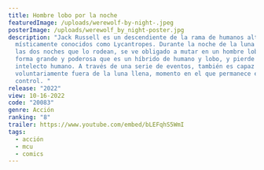 ```yaml
---
title: Hombre lobo por la noche
featuredImage: /uploads/werewolf-by-night-.jpeg
posterImage: /uploads/werewolf_by_night-poster.jpg
description: "Jack Russell es un descendiente de la rama de humanos alterados
  místicamente conocidos como Lycantropes. Durante la noche de la luna llena y
  las dos noches que lo rodean, se ve obligado a mutar en un hombre lobo, una
  forma grande y poderosa que es un híbrido de humano y lobo, y pierde su
  intelecto humano. A través de una serie de eventos, también es capaz de mutar
  voluntariamente fuera de la luna llena, momento en el que permanece en
  control. "
release: "2022"
view: 10-16-2022
code: "20083"
genre: Acción
ranking: "8"
trailer: https://www.youtube.com/embed/bLEFqhS5WmI
tags:
  - acción
  - mcu
  - comics
---
```

